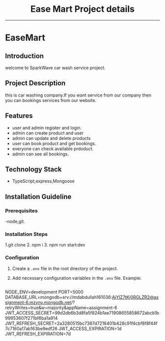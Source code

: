
<div align="center">
  <h1>Ease Mart Project details </h1>
</div>

---

# EaseMart

## Introduction

welcome to SparkWave car wash service project.

## Project Description

this is car washing company.If you want service from our company then you can bookings services from our website.

## Features

- user and admin register and login.
- admin can create product and user
-  admin can update and delete products
- user can book product and get bookings.
- everyone can check available prdoduct.
- admin can see all bookings.

## Technology Stack

- TypeScript,express,Mongoose


## Installation Guideline

### Prerequisites

-node,git.

### Installation Steps

1.git clone 
2. npm i
3. npm run start:dev

### Configuration

1. Create a `.env` file in the root directory of the project.
2. Add necessary configuration variables in the `.env` file.
   Example:
   
   ```
NODE_ENV=development
PORT=5000
DATABASE_URL=mongodb+srv://mdabdullah161036:AjYlZ7tKj0RGLZR2@assignment-6.mzyny.mongodb.net/?retryWrites=true&w=majority&appName=assignment-6
JWT_ACCESS_SECRET=99d2db6b3d8fa5f824b1ae71908655858672abcb1b99953607f271bf6ba1a914
JWT_REFRESH_SECRET=2a3280515bc7387d7216401b428c91f4cbf8f8f44f7c7160a17ab163be9edf26
JWT_ACCESS_EXPIRATION=1d
JWT_REFRESH_EXPIRATION=7d
```
